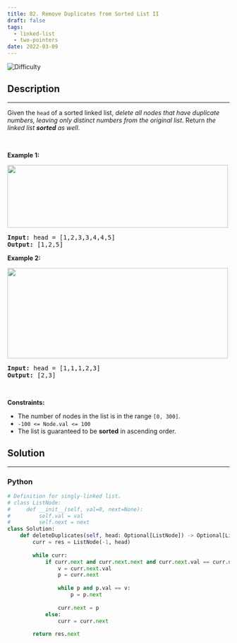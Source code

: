 ```yaml
---
title: 82. Remove Duplicates from Sorted List II
draft: false
tags: 
  - linked-list
  - two-pointers
date: 2022-03-09
---
```


![Difficulty](https://img.shields.io/badge/Difficulty-Medium-blue.svg)

## Description

---
<p>Given the <code>head</code> of a sorted linked list, <em>delete all nodes that have duplicate numbers, leaving only distinct numbers from the original list</em>. Return <em>the linked list <strong>sorted</strong> as well</em>.</p>

<p>&nbsp;</p>
<p><strong class="example">Example 1:</strong></p>
<img alt="" src="https://assets.leetcode.com/uploads/2021/01/04/linkedlist1.jpg" style="width: 500px; height: 142px;" />
<pre>
<strong>Input:</strong> head = [1,2,3,3,4,4,5]
<strong>Output:</strong> [1,2,5]
</pre>

<p><strong class="example">Example 2:</strong></p>
<img alt="" src="https://assets.leetcode.com/uploads/2021/01/04/linkedlist2.jpg" style="width: 500px; height: 205px;" />
<pre>
<strong>Input:</strong> head = [1,1,1,2,3]
<strong>Output:</strong> [2,3]
</pre>

<p>&nbsp;</p>
<p><strong>Constraints:</strong></p>

<ul>
	<li>The number of nodes in the list is in the range <code>[0, 300]</code>.</li>
	<li><code>-100 &lt;= Node.val &lt;= 100</code></li>
	<li>The list is guaranteed to be <strong>sorted</strong> in ascending order.</li>
</ul>


## Solution

---
### Python
``` py title='remove-duplicates-from-sorted-list-ii'
# Definition for singly-linked list.
# class ListNode:
#     def __init__(self, val=0, next=None):
#         self.val = val
#         self.next = next
class Solution:
    def deleteDuplicates(self, head: Optional[ListNode]) -> Optional[ListNode]:
        curr = res = ListNode(-1, head)
        
        while curr:
            if curr.next and curr.next.next and curr.next.val == curr.next.next.val:
                v = curr.next.val
                p = curr.next
                
                while p and p.val == v:
                    p = p.next
                
                curr.next = p
            else:
                curr = curr.next
        
        return res.next

```

